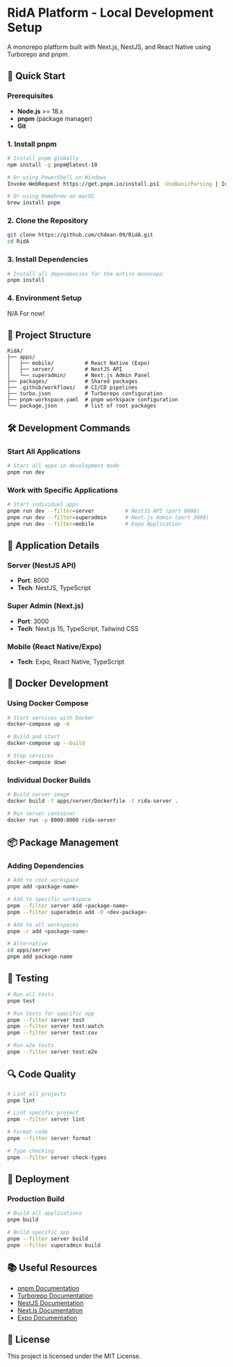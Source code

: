 # RidA Platform - Local Development Setup

A monorepo platform built with Next.js, NestJS, and React Native using Turborepo and pnpm.

## 🚀 Quick Start

### Prerequisites

- **Node.js** >= 18.x
- **pnpm** (package manager)
- **Git**

### 1. Install pnpm

```bash
# Install pnpm globally
npm install -g pnpm@latest-10

# Or using PowerShell on Windows
Invoke-WebRequest https://get.pnpm.io/install.ps1 -UseBasicParsing | Invoke-Expression

# Or using Homebrew on macOS
brew install pnpm
```

### 2. Clone the Repository

```bash
git clone https://github.com/chdean-09/RidA.git
cd RidA
```

### 3. Install Dependencies

```bash
# Install all dependencies for the entire monorepo
pnpm install
```

### 4. Environment Setup

N/A For now!

## 📁 Project Structure

```
RidA/
├── apps/
│   ├── mobile/          # React Native (Expo)
│   ├── server/          # NestJS API
│   └── superadmin/      # Next.js Admin Panel
├── packages/            # Shared packages
├── .github/workflows/   # CI/CD pipelines
├── turbo.json           # Turborepo configuration
├── pnpm-workspace.yaml  # pnpm workspace configuration
└── package.json         # list of root packages
```

## 🛠️ Development Commands

### Start All Applications

```bash
# Start all apps in development mode
pnpm run dev
```

### Work with Specific Applications

```bash
# Start individual apps
pnpm run dev --filter=server          # NestJS API (port 8000)
pnpm run dev --filter=superadmin      # Next.js Admin (port 3000)
pnpm run dev --filter=mobile          # Expo Application
```

## 🚀 Application Details

### Server (NestJS API)
- **Port**: 8000
- **Tech**: NestJS, TypeScript

### Super Admin (Next.js)
- **Port**: 3000
- **Tech**: Next.js 15, TypeScript, Tailwind CSS

### Mobile (React Native/Expo)
- **Tech**: Expo, React Native, TypeScript

## 🐳 Docker Development

### Using Docker Compose

```bash
# Start services with Docker
docker-compose up -d

# Build and start
docker-compose up --build

# Stop services
docker-compose down
```

### Individual Docker Builds

```bash
# Build server image
docker build -f apps/server/Dockerfile -t rida-server .

# Run server container
docker run -p 8000:8000 rida-server
```

## 📦 Package Management

### Adding Dependencies

```bash
# Add to root workspace
pnpm add <package-name>

# Add to specific workspace
pnpm --filter server add <package-name>
pnpm --filter superadmin add -D <dev-package>

# Add to all workspaces
pnpm -r add <package-name>

# Alternative
cd apps/server
pnpm add package-name
```

## 🧪 Testing

```bash
# Run all tests
pnpm test

# Run tests for specific app
pnpm --filter server test
pnpm --filter server test:watch
pnpm --filter server test:cov

# Run e2e tests
pnpm --filter server test:e2e
```

## 🔍 Code Quality

```bash
# Lint all projects
pnpm lint

# Lint specific project
pnpm --filter server lint

# Format code
pnpm --filter server format

# Type checking
pnpm --filter server check-types
```

## 🚀 Deployment

### Production Build

```bash
# Build all applications
pnpm build

# Build specific app
pnpm --filter server build
pnpm --filter superadmin build
```

## 📚 Useful Resources

- [pnpm Documentation](https://pnpm.io/)
- [Turborepo Documentation](https://turbo.build/repo)
- [NestJS Documentation](https://docs.nestjs.com/)
- [Next.js Documentation](https://nextjs.org/docs)
- [Expo Documentation](https://docs.expo.dev/)

## 📄 License

This project is licensed under the MIT License.